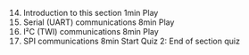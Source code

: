 14. Introduction to this section
    1min
    Play
15. Serial (UART) communications
    8min
    Play
16. I²C (TWI) communications
    8min
    Play
17. SPI communications
    8min
    Start
    Quiz 2: End of section quiz
